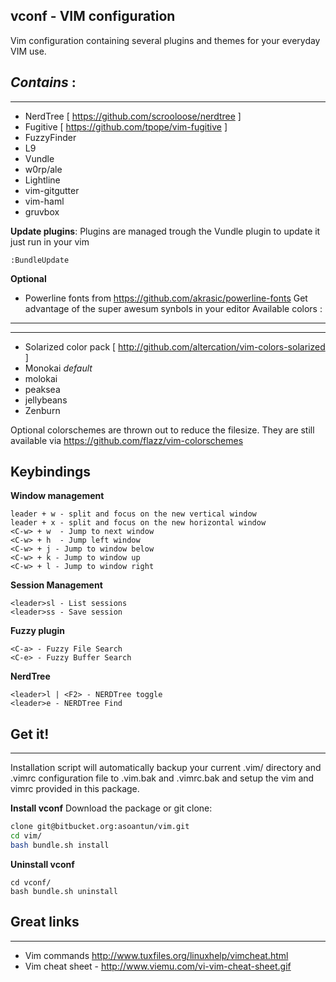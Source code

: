 
vconf - VIM configuration
---------------------------------
Vim configuration containing several plugins and themes for your everyday VIM use.

*Contains* :
--------------------
_____________________________________________________
-  NerdTree  [ https://github.com/scrooloose/nerdtree ]
-  Fugitive  [ https://github.com/tpope/vim-fugitive ]
- FuzzyFinder
- L9
- Vundle
- w0rp/ale 
- Lightline
- vim-gitgutter
- vim-haml
- gruvbox

**Update plugins**:
Plugins are managed trough the Vundle plugin to update it just run in your vim
```
:BundleUpdate
```

**Optional**
- Powerline fonts from https://github.com/akrasic/powerline-fonts
Get advantage of the super awesum synbols in your editor
Available colors :
--------------------
_______________________________________________________
- Solarized color pack [ http://github.com/altercation/vim-colors-solarized ]
- Monokai _default_
- molokai
- peaksea
- jellybeans
- Zenburn


Optional colorschemes are thrown out to reduce the filesize. They are still available via
https://github.com/flazz/vim-colorschemes


Keybindings
----------------------
**Window management**
```
leader + w - split and focus on the new vertical window
leader + x - split and focus on the new horizontal window
<C-w> + w  - Jump to next window
<C-w> + h  - Jump left window
<C-w> + j - Jump to window below
<C-w> + k - Jump to window up
<C-w> + l - Jump to window right
```

**Session Management**
```
<leader>sl - List sessions
<leader>ss - Save session
```

**Fuzzy plugin**
```
<C-a> - Fuzzy File Search
<C-e> - Fuzzy Buffer Search
```

**NerdTree**
```
<leader>l | <F2> - NERDTree toggle
<leader>e - NERDTree Find
```
Get it!
--------------------
______________________________

Installation script will automatically backup your current .vim/ directory and .vimrc configuration file to .vim.bak and
.vimrc.bak and setup the vim and vimrc provided in this package.

**Install vconf**
Download the package or git clone:
```bash
clone git@bitbucket.org:asoantun/vim.git
cd vim/
bash bundle.sh install
```

**Uninstall vconf**
```
cd vconf/
bash bundle.sh uninstall
```


Great links
------------------------
__________________________________________
- Vim commands http://www.tuxfiles.org/linuxhelp/vimcheat.html
- Vim cheat sheet - http://www.viemu.com/vi-vim-cheat-sheet.gif
